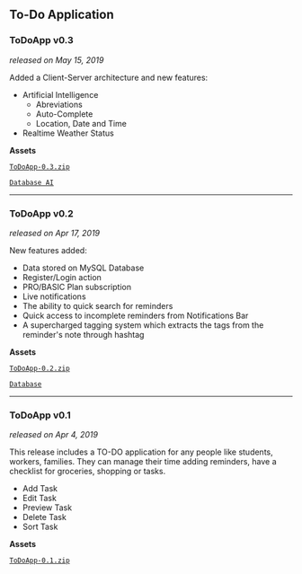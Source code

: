 ## To-Do Application

### ToDoApp v0.3
_released on May 15, 2019_

Added a Client-Server architecture and new features:
* Artificial Intelligence
	* Abreviations
	* Auto-Complete
	* Location, Date and Time
* Realtime Weather Status

**Assets**

[`ToDoApp-0.3.zip`](https://github.com/ps-ds-lab/2019-30235-catamold/archive/v0.3.zip)

[`Database AI`](https://github.com/ps-ds-lab/2019-30235-catamold/releases/download/v0.3/AIDatabase.sql)

***

### ToDoApp v0.2
_released on Apr 17, 2019_

New features added:
- Data stored on MySQL Database
- Register/Login action
- PRO/BASIC Plan subscription
- Live notifications 
- The ability to quick search for reminders
- Quick access to incomplete reminders from Notifications Bar
- A supercharged tagging system which extracts the tags from the reminder's note through hashtag

**Assets**

[`ToDoApp-0.2.zip`](https://github.com/ps-ds-lab/2019-30235-catamold/releases/download/v0.2/ToDoApp-0.2.zip)

[`Database`](https://github.com/ps-ds-lab/2019-30235-catamold/releases/download/v0.2/Database.sql)

***

### ToDoApp v0.1
_released on Apr 4, 2019_

This release includes a TO-DO application for any people like students, workers, families. They can manage their time adding reminders, have a checklist for groceries, shopping or tasks.
- Add Task
- Edit Task
- Preview Task
- Delete Task
- Sort Task

**Assets**

[`ToDoApp-0.1.zip`](https://github.com/ps-ds-lab/2019-30235-catamold/releases/download/v0.1/ToDoApp-0.1.zip)
